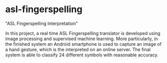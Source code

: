 # asl-fingerspelling
"ASL Fingerspelling Interpretation"

In this project, a real time ASL Fingerspelling translator is developed using image processing and supervised machine learning. More particularly, in the finished system an Android smartphone is used to capture an image of a hand
gesture, which is the interpreted on an online server. The final system is able to classify 24 different symbols with reasonable accuracy.
